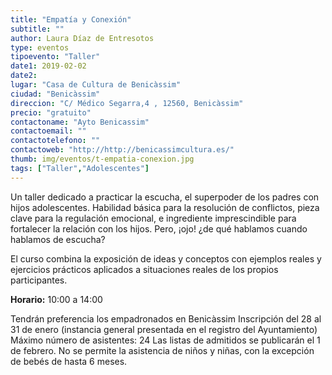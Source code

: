 ```yaml
---
title: "Empatía y Conexión"
subtitle: ""
author: Laura Díaz de Entresotos
type: eventos
tipoevento: "Taller"
date1: 2019-02-02
date2: 
lugar: "Casa de Cultura de Benicàssim"
ciudad: "Benicàssim"
direccion: "C/ Médico Segarra,4 , 12560, Benicàssim"
precio: "gratuito"
contactoname: "Ayto Benicassim"
contactoemail: ""
contactotelefono: ""
contactoweb: "http://http://benicassimcultura.es/"
thumb: img/eventos/t-empatia-conexion.jpg
tags: ["Taller","Adolescentes"]
---
```

 Un taller dedicado a practicar la escucha, el superpoder de los padres con hijos adolescentes. Habilidad básica para la resolución de conflictos, pieza clave para la regulación emocional, e ingrediente imprescindible para fortalecer la relación con los hijos.
Pero, ¡ojo! ¿de qué hablamos cuando hablamos de escucha?

El curso combina la exposición de ideas y conceptos con ejemplos reales y ejercicios prácticos aplicados a situaciones reales de los propios participantes.

**Horario:** 10:00 a 14:00 


Tendrán preferencia los empadronados en Benicàssim
Inscripción del 28 al 31 de enero (instancia general presentada en el registro del Ayuntamiento)
Máximo número de asistentes: 24
Las listas de admitidos se publicarán el 1 de febrero. No se permite la asistencia de niños y niñas, con la excepción de bebés de hasta 6 meses.